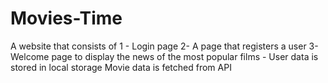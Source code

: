 # Movies-Time
A website that consists of 1 - Login page 2- A page that registers a user 3- Welcome page to display the news of the most popular films  - User data is stored in local storage Movie data is fetched from API 
